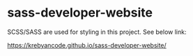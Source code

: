 # sass-developer-website

SCSS/SASS are used for styling in this project.
See below link:

https://krebyancode.github.io/sass-developer-website/
